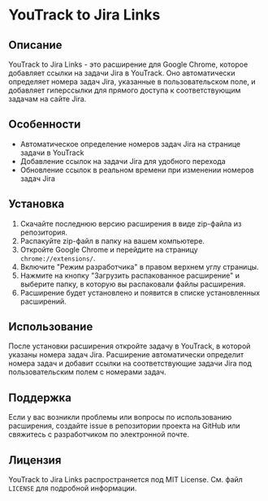 # YouTrack to Jira Links

## Описание

YouTrack to Jira Links - это расширение для Google Chrome, которое добавляет ссылки на задачи Jira в YouTrack. Оно автоматически определяет номера задач Jira, указанные в пользовательском поле, и добавляет гиперссылки для прямого доступа к соответствующим задачам на сайте Jira.

## Особенности

- Автоматическое определение номеров задач Jira на странице задачи в YouTrack
- Добавление ссылок на задачи Jira для удобного перехода
- Обновление ссылок в реальном времени при изменении номеров задач Jira

## Установка

1. Скачайте последнюю версию расширения в виде zip-файла из репозитория.
2. Распакуйте zip-файл в папку на вашем компьютере.
3. Откройте Google Chrome и перейдите на страницу `chrome://extensions/`.
4. Включите "Режим разработчика" в правом верхнем углу страницы.
5. Нажмите на кнопку "Загрузить распакованное расширение" и выберите папку, в которую вы распаковали файлы расширения.
6. Расширение будет установлено и появится в списке установленных расширений.

## Использование

После установки расширения откройте задачу в YouTrack, в которой указаны номера задач Jira. Расширение автоматически определит номера задач и добавит ссылки на соответствующие задачи Jira под пользовательским полем с номерами задач.

## Поддержка

Если у вас возникли проблемы или вопросы по использованию расширения, создайте issue в репозитории проекта на GitHub или свяжитесь с разработчиком по электронной почте.

## Лицензия

YouTrack to Jira Links распространяется под MIT License. См. файл `LICENSE` для подробной информации.
